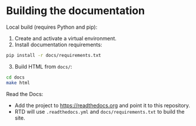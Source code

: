 # Building the documentation

Local build (requires Python and pip):

1. Create and activate a virtual environment.
2. Install documentation requirements:

```bash
pip install -r docs/requirements.txt
```

3. Build HTML from `docs/`:

```bash
cd docs
make html
```

Read the Docs:

- Add the project to https://readthedocs.org and point it to this repository.
- RTD will use `.readthedocs.yml` and `docs/requirements.txt` to build the site.
